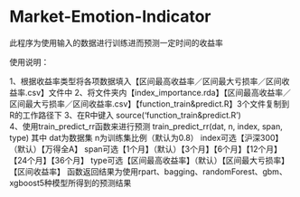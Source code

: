 # Market-Emotion-Indicator






此程序为使用输入的数据进行训练进而预测一定时间的收益率

使用说明：

1、根据收益率类型将各项数据填入【区间最高收益率／区间最大亏损率／区间收益率.csv】文件中
2、将文件夹内【index_importance.rda】【区间最高收益率／区间最大亏损率／区间收益率.csv】【function_train&predict.R】3个文件复制到R的工作路径下
3、在R中键入 source(‘function_train&predict.R’)   
4、使用train_predict_rr函数来进行预测 train_predict_rr(dat, n, index, span, type) 其中
dat为数据集
n为训练集比例（默认为0.8）
index可选【沪深300】（默认）【万得全A】
span可选【1个月】（默认）【3个月】【6个月】【12个月】【24个月】【36个月】
type可选【区间最高收益率】（默认）【区间最大亏损率】【区间收益率】
函数返回结果为使用rpart、bagging、randomForest、gbm、xgboost5种模型所得到的预测结果


